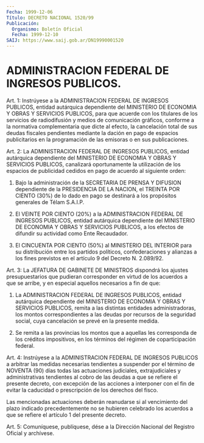 ```yaml
---
Fecha: 1999-12-06
Título: DECRETO NACIONAL 1520/99
Publicación:
  Organismo: Boletín Oficial
  Fecha: 1999-12-10
SAIJ: https://www.saij.gob.ar/DN19990001520
---
```

# ADMINISTRACION FEDERAL DE INGRESOS PUBLICOS.

<a id="1"></a>
Art. 1: Instrúyese a la ADMINISTRACION FEDERAL DE INGRESOS PUBLICOS, entidad autárquica dependiente del MINISTERIO DE ECONOMIA Y OBRAS Y SERVICIOS PUBLICOS, para que acuerde con los titulares de los servicios de radiodifusión y medios de comunicación gráficos, conforme a la normativa complementaria que dicte al efecto, la cancelación total de sus deudas fiscales pendientes mediante la dación en pago de espacios publicitarios en la programación de las emisoras o en sus publicaciones.

<a id="2"></a>
Art. 2: La ADMINISTRACION FEDERAL DE INGRESOS PUBLICOS, entidad autárquica dependiente del MINISTERIO DE ECONOMIA Y OBRAS Y SERVICIOS PUBLICOS, canalizará oportunamente la utilización de los espacios de publicidad cedidos en pago de acuerdo al siguiente orden:

1) Bajo la administración de la SECRETARIA DE PRENSA Y DIFUSION dependiente de la PRESIDENCIA DE LA NACION, el TREINTA POR CIENTO (30%) de lo dado en pago se destinará a los propósitos generales de Télam S.A.I.P.

2) El VEINTE POR CIENTO (20%) a la ADMINISTRACION FEDERAL DE INGRESOS PUBLICOS, entidad autárquica dependiente del MINISTERIO DE ECONOMIA Y OBRAS Y SERVICIOS PUBLICOS, a los efectos de difundir su actividad como Ente Recaudador.

3) El CINCUENTA POR CIENTO (50%) al MINISTERIO DEL INTERIOR para su distribución entre los partidos políticos, confederaciones y alianzas a los fines previstos en el artículo 9 del Decreto N. 2.089/92.

<a id="3"></a>
Art. 3: La JEFATURA DE GABINETE DE MINISTROS dispondrá los ajustes presupuestarios que pudieran corresponder en virtud de los acuerdos a que se arribe, y en especial aquellos necesarios a fin de que:

1) La ADMINISTRACION FEDERAL DE INGRESOS PUBLICOS, entidad autárquica dependiente del MINISTERIO DE ECONOMIA Y OBRAS Y SERVICIOS PUBLICOS, remita a las distintas entidades administradoras, los montos correspondientes a las deudas por recursos de la seguridad social, cuya cancelación se prevé en la presente medida.

2) Se remita a las provincias los montos que a aquellas les corresponda de los créditos impositivos, en los términos del régimen de coparticipación federal.

<a id="4"></a>
Art. 4: Instrúyese a la ADMINISTRACION FEDERAL DE INGRESOS PUBLICOS a arbitrar las medidas necesarias tendientes a suspender por el término de NOVENTA (90) días todas las actuaciones judiciales, extrajudiciales y administrativas tendientes al cobro de las deudas a que se refiere el presente decreto, con excepción de las acciones a interponer con el fin de evitar la caducidad o prescripción de los derechos del fisco.

Las mencionadas actuaciones deberán reanudarse si al vencimiento del plazo indicado precedentemente no se hubieren celebrado los acuerdos a que se refiere el artículo 1 del presente decreto.

<a id="5"></a>
Art. 5: Comuníquese, publíquese, dése a la Dirección Nacional del Registro Oficial y archívese.